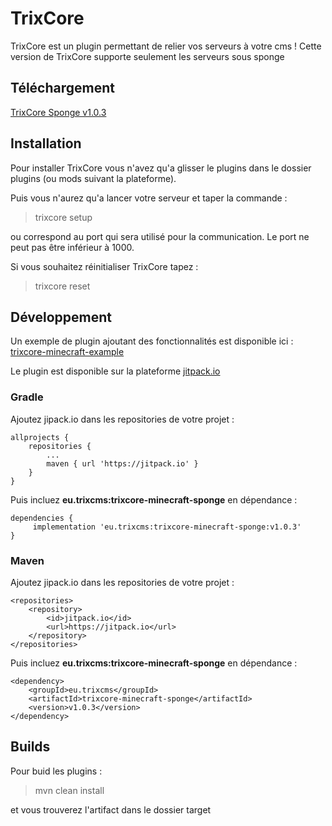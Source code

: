 # TrixCore
TrixCore est un plugin permettant de relier vos serveurs à votre cms ! Cette version de TrixCore supporte seulement les serveurs sous sponge

## Téléchargement

[TrixCore Sponge v1.0.3](https://github.com/TrixCMS-V-2/trixcore-minecraft-sponge/releases/download/v1.0.3/trixcore-sponge-1.0.3.jar)

## Installation

Pour installer TrixCore vous n'avez qu'a glisser le plugins dans le dossier plugins (ou mods suivant la plateforme). 

Puis vous n'aurez qu'a lancer votre serveur et taper la commande :

> trixcore setup <port>

ou <port> correspond au port qui sera utilisé pour la communication. Le port ne peut pas être inférieur à 1000.

Si vous souhaitez réinitialiser TrixCore tapez :

> trixcore reset 

## Développement

Un exemple de plugin ajoutant des fonctionnalités est disponible ici : 
[trixcore-minecraft-example](https://github.com/TrixCMS-V-2/trixcore-minecraft-example)

Le plugin est disponible sur la plateforme [jitpack.io](https://jitpack.io/#eu.trixcms/trixcore-minecraft-sponge)

### Gradle

Ajoutez jipack.io dans les repositories de votre projet :

```
allprojects {
	repositories {
		...
		maven { url 'https://jitpack.io' }
	}
}
```

Puis incluez **eu.trixcms:trixcore-minecraft-sponge** en dépendance :

```
dependencies {
     implementation 'eu.trixcms:trixcore-minecraft-sponge:v1.0.3'
}
```

### Maven

Ajoutez jipack.io dans les repositories de votre projet :

```
<repositories>
	<repository>
		<id>jitpack.io</id>
		<url>https://jitpack.io</url>
	</repository>
</repositories>
```

Puis incluez **eu.trixcms:trixcore-minecraft-sponge** en dépendance :

```
<dependency>
	<groupId>eu.trixcms</groupId>
	<artifactId>trixcore-minecraft-sponge</artifactId>
	<version>v1.0.3</version>
</dependency>
```

## Builds

Pour buid les plugins :

> mvn clean install

et vous trouverez l'artifact dans le dossier target
